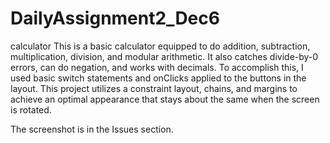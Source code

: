 # DailyAssignment2_Dec6
calculator
This is a basic calculator equipped to do addition, subtraction, multiplication, division, 
and modular arithmetic. It also catches divide-by-0 errors, can do negation, and works with
decimals. To accomplish this, I used basic switch statements and onClicks applied to the 
buttons in the layout. This project utilizes a constraint layout, chains, and margins to 
achieve an optimal appearance that stays about the same when the screen is rotated.

The screenshot is in the Issues section.
